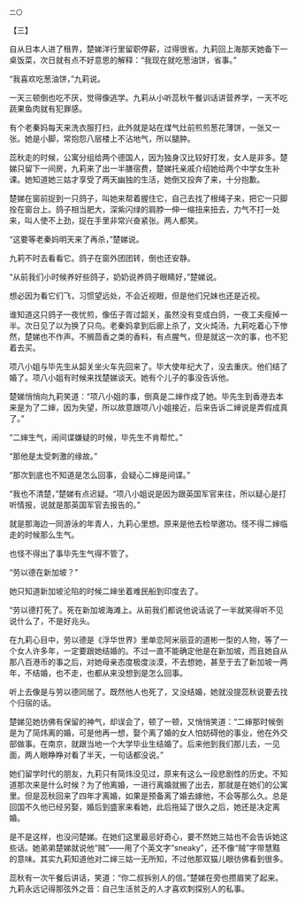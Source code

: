     二〇 

   【三】

   自从日本人进了租界，楚娣洋行里留职停薪，过得很省。九莉回上海那天她备下一桌饭菜，次日就有点不好意思的解释：“我现在就吃葱油饼，省事。”

   “我喜欢吃葱油饼，”九莉说。

   一天三顿倒也吃不厌，觉得像逃学。九莉从小听蕊秋午餐训话讲营养学，一天不吃蔬果鱼肉就有犯罪感。

   有个老秦妈每天来洗衣服打扫，此外就是站在煤气灶前煎煎葱花薄饼，一张又一张。她是小脚，常抱怨八层楼上不沾地气，所以腿肿。

   蕊秋走的时候，公寓分组给两个德国人，因为独身汉比较好打发，女人是非多。楚娣只留下一间房，九莉来了出一半膳宿费，楚娣托亲戚介绍她给两个中学女生补课。她知道她三姑才享受了两天幽独的生活，她倒又投奔了来，十分抱歉。

   楚娣在窗前捉到一只鸽子，叫她来帮着握住它，自己去找了根绳子来，把它一只脚拴在窗台上。鸽子相当肥大，深紫闪绿的肩脖一伸一缩扭来扭去，力气不打一处来，叫人使不上劲，捉在手里非常兴奋紧张。两人都笑。

   “这要等老秦妈明天来了再杀，”楚娣说。

   九莉不时去看看它。鸽子在窗外团团转，倒也还安静。

   “从前我们小时候养好些鸽子，奶奶说养鸽子眼睛好，”楚娣说。

   想必因为看它们飞，习惯望远处，不会近视眼，但是他们兄妹也还是近视。

   谁知道这只鸽子一夜忧煎，像伍子胥过韶关，虽然没有变成白鸽，一夜工夫瘦掉一半。次日见了以为换了只鸟。老秦妈拿到后廊上杀了，文火炖汤，九莉吃着心下惨然，楚娣也不作声。不搁茴香之类的香料，有点腥气，但是就这一次的事，也不犯着去买。

   项八小姐与毕先生从韶关坐火车先回来了。毕大使年纪大了，没去重庆。他们结了婚了。项八小姐有时候来找楚娣谈天。她有个儿子的事没告诉他。

   楚娣悄悄向九莉笑道：“项八小姐的事，倒真是二婶作成了她。毕先生到香港去本来是为了二婶，因为失望，所以故意跟项八小姐接近，后来告诉二婶说是弄假成真了。”

   “二婶生气，闹间谍嫌疑的时候，毕先生不肯帮忙。”

   “那他是太受刺激的缘故。”

   “那次到底也不知道是怎么回事，会疑心二婶是间谍。”

   “我也不清楚，”楚娣有点迟疑。“项八小姐说是因为跟英国军官来往，所以疑心是打听情报，说就是那英国军官去报告的。”

   就是那海边一同游泳的年青人，九莉心里想。原来是他去检举邀功。怪不得二婶临走的时候那么生气。

   也怪不得出了事毕先生气得不管了。

   “劳以德在新加坡？”

   她只知道新加坡沦陷的时候二婶坐着难民船到印度去了。

   “劳以德打死了。死在新加坡海滩上。从前我们都说他说话说了一半就笑得听不见说什么了，不是好兆头。

   在九莉心目中，劳以德是《浮华世界》里单恋阿米丽亚的道彬一型的人物，等了一个女人许多年，一定要跟她结婚的。不过一直不能确定他是在新加坡，而且她自从那八百港币的事之后，对她母亲态度极度淡漠，不去想她，甚至于去了新加坡一两年，不结婚，也不走，也都从来没想到是怎么回事。

   听上去像是与劳以德同居了。既然他人也死了，又没结婚，她就没提蕊秋说要去找个归宿的话。

   楚娣见她彷佛有保留的神气，却误会了，顿了一顿，又悄悄笑道：“二婶那时候倒是为了简炜离的婚，可是他再一想，娶个离了婚的女人怕妨碍他的事业，他在外交部做事。在南京，就跟当地一个大学毕业生结婚了。后来他到我们那儿去，一见面，两人眼睁睁对看了半天，一句话都没说。”

   她们留学时代的朋友，九莉只有简炜没见过，原来有这么一段悲剧性的历史。不知道那次来是什么时候？为了他离婚，一进行离婚就搬了出去，那就是在她们的公寓里。但是蕊秋回来了四年才离婚，如果是预备离了婚去嫁他，不会等那么久。总是回国不久他已经另娶，婚后到盛家来看她，此后拖延了很久之后，她还是决定离婚。

   是不是这样，也没问楚娣。在她们这里最忌好奇心，要不然她三姑也不会告诉她这些话。她弟弟楚娣就说他“贼”——用了个英文字“sneaky”，还不像“贼”字带慧黠的意味。其实九莉知道他对二婶三姑一无所知，不过他那双猫儿眼彷佛看到很多。

   蕊秋有一次午餐后讲话，笑道：“你二叔拆别人的信。”楚娣在旁也攒眉笑了起来。九莉永远记得那弦外之音：自己生活贫乏的人才喜欢刺探别人的私事。

